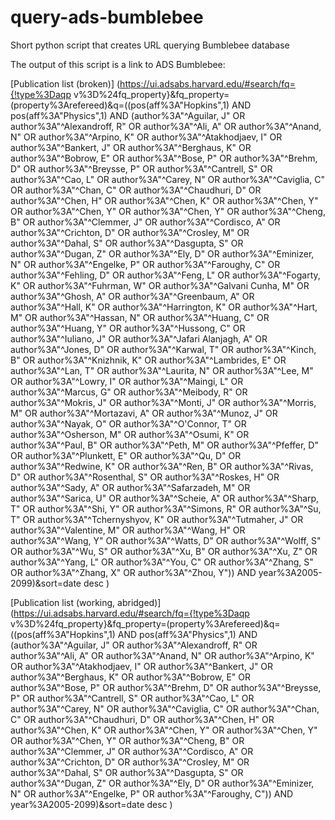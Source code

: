 # query-ads-bumblebee
Short python script that creates URL querying Bumblebee database

The output of this script is a link to ADS Bumblebee:

[Publication list (broken)]
(https://ui.adsabs.harvard.edu/#search/fq={!type%3Daqp
v%3D%24fq_property}&fq_property=(property%3Arefereed)&q=((pos(aff%3A"Hopkins",1)
AND pos(aff%3A"Physics",1) AND (author%3A"^Aguilar, J" OR
author%3A"^Alexandroff, R" OR author%3A"^Ali, A" OR author%3A"^Anand, N" OR
author%3A"^Arpino, K" OR author%3A"^Atakhodjaev, I" OR author%3A"^Bankert, J" OR
author%3A"^Berghaus, K" OR author%3A"^Bobrow, E" OR author%3A"^Bose, P" OR
author%3A"^Brehm, D" OR author%3A"^Breysse, P" OR author%3A"^Cantrell, S" OR
author%3A"^Cao, L" OR author%3A"^Carey, N" OR author%3A"^Caviglia, C" OR
author%3A"^Chan, C" OR author%3A"^Chaudhuri, D" OR author%3A"^Chen, H" OR
author%3A"^Chen, K" OR author%3A"^Chen, Y" OR author%3A"^Chen, Y" OR
author%3A"^Chen, Y" OR author%3A"^Cheng, B" OR author%3A"^Clemmer, J" OR
author%3A"^Cordisco, A" OR author%3A"^Crichton, D" OR author%3A"^Crosley, M" OR
author%3A"^Dahal, S" OR author%3A"^Dasgupta, S" OR author%3A"^Dugan, Z" OR
author%3A"^Ely, D" OR author%3A"^Eminizer, N" OR author%3A"^Engelke, P" OR
author%3A"^Faroughy, C" OR author%3A"^Fehling, D" OR author%3A"^Feng, L" OR
author%3A"^Fogarty, K" OR author%3A"^Fuhrman, W" OR author%3A"^Galvani Cunha, M"
OR author%3A"^Ghosh, A" OR author%3A"^Greenbaum, A" OR author%3A"^Hall, K" OR
author%3A"^Harrington, K" OR author%3A"^Hart, M" OR author%3A"^Hassan, N" OR
author%3A"^Huang, C" OR author%3A"^Huang, Y" OR author%3A"^Hussong, C" OR
author%3A"^Iuliano, J" OR author%3A"^Jafari Alanjagh, A" OR author%3A"^Jones, D"
OR author%3A"^Karwal, T" OR author%3A"^Kinch, B" OR author%3A"^Knizhnik, K" OR
author%3A"^Lambrides, E" OR author%3A"^Lan, T" OR author%3A"^Laurita, N" OR
author%3A"^Lee, M" OR author%3A"^Lowry, I" OR author%3A"^Maingi, L" OR
author%3A"^Marcus, G" OR author%3A"^Meibody, R" OR author%3A"^Mokris, J" OR
author%3A"^Monti, J" OR author%3A"^Morris, M" OR author%3A"^Mortazavi, A" OR
author%3A"^Munoz, J" OR author%3A"^Nayak, O" OR author%3A"^O'Connor, T" OR
author%3A"^Osherson, M" OR author%3A"^Osumi, K" OR author%3A"^Paul, B" OR
author%3A"^Peth, M" OR author%3A"^Pfeffer, D" OR author%3A"^Plunkett, E" OR
author%3A"^Qu, D" OR author%3A"^Redwine, K" OR author%3A"^Ren, B" OR
author%3A"^Rivas, D" OR author%3A"^Rosenthal, S" OR author%3A"^Roskes, H" OR
author%3A"^Sady, A" OR author%3A"^Safarzadeh, M" OR author%3A"^Sarica, U" OR
author%3A"^Scheie, A" OR author%3A"^Sharp, T" OR author%3A"^Shi, Y" OR
author%3A"^Simons, R" OR author%3A"^Su, T" OR author%3A"^Tchernyshyov, K" OR
author%3A"^Tutmaher, J" OR author%3A"^Valentine, M" OR author%3A"^Wang, H" OR
author%3A"^Wang, Y" OR author%3A"^Watts, D" OR author%3A"^Wolff, S" OR
author%3A"^Wu, S" OR author%3A"^Xu, B" OR author%3A"^Xu, Z" OR author%3A"^Yang,
L" OR author%3A"^You, C" OR author%3A"^Zhang, S" OR author%3A"^Zhang, X" OR
author%3A"^Zhou, Y")) AND year%3A2005-2099)&sort=date desc
)

[Publication list (working, abridged)]
(https://ui.adsabs.harvard.edu/#search/fq={!type%3Daqp
v%3D%24fq_property}&fq_property=(property%3Arefereed)&q=((pos(aff%3A"Hopkins",1)
AND pos(aff%3A"Physics",1) AND (author%3A"^Aguilar, J" OR
author%3A"^Alexandroff, R" OR author%3A"^Ali, A" OR author%3A"^Anand, N" OR
author%3A"^Arpino, K" OR author%3A"^Atakhodjaev, I" OR author%3A"^Bankert, J" OR
author%3A"^Berghaus, K" OR author%3A"^Bobrow, E" OR author%3A"^Bose, P" OR
author%3A"^Brehm, D" OR author%3A"^Breysse, P" OR author%3A"^Cantrell, S" OR
author%3A"^Cao, L" OR author%3A"^Carey, N" OR author%3A"^Caviglia, C" OR
author%3A"^Chan, C" OR author%3A"^Chaudhuri, D" OR author%3A"^Chen, H" OR
author%3A"^Chen, K" OR author%3A"^Chen, Y" OR author%3A"^Chen, Y" OR
author%3A"^Chen, Y" OR author%3A"^Cheng, B" OR author%3A"^Clemmer, J" OR
author%3A"^Cordisco, A" OR author%3A"^Crichton, D" OR author%3A"^Crosley, M" OR
author%3A"^Dahal, S" OR author%3A"^Dasgupta, S" OR author%3A"^Dugan, Z" OR
author%3A"^Ely, D" OR author%3A"^Eminizer, N" OR author%3A"^Engelke, P" OR
author%3A"^Faroughy, C")) AND year%3A2005-2099)&sort=date desc
)
